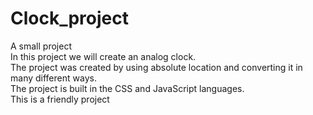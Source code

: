 # Clock_project

A small project<br>
In this project we will create an analog clock.<br>
The project was created by using absolute location and converting it in many different ways.<br>
The project is built in the CSS and JavaScript languages.<br>
This is a friendly project
